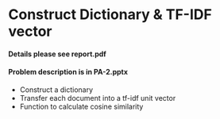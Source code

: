 # Construct Dictionary & TF-IDF vector
#### Details please see report.pdf
#### Problem description is in PA-2.pptx

* Construct a dictionary
* Transfer each document into a tf-idf unit vector
* Function to calculate cosine similarity

